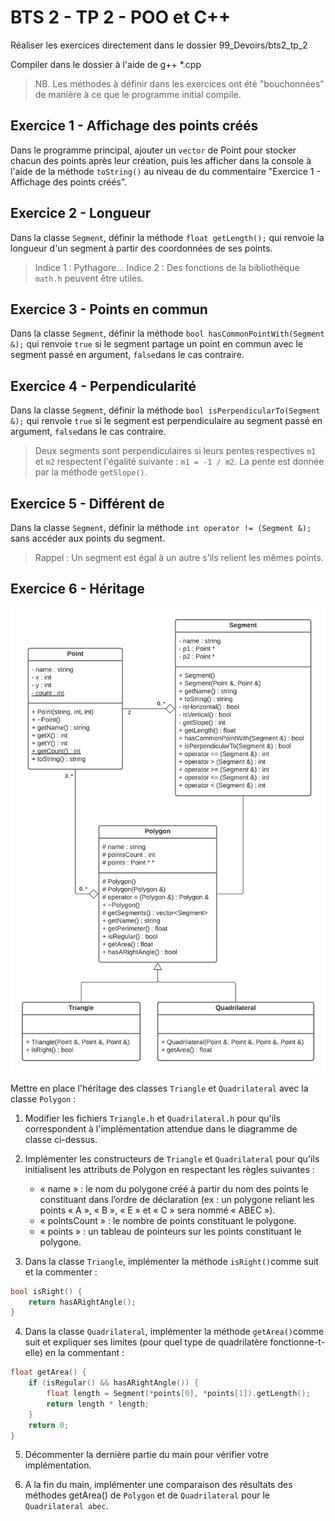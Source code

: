 # BTS 2 - TP 2 - POO et C++

Réaliser les exercices directement dans le dossier 99_Devoirs/bts2_tp_2

Compiler dans le dossier à l'aide de g++ *.cpp

>NB. Les méthodes à définir dans les exercices ont été "bouchonnées" de manière à ce que le programme initial compile.

## Exercice 1 - Affichage des points créés

Dans le programme principal, ajouter un ```vector``` de Point pour stocker chacun des points après leur création, puis les afficher dans la console à l'aide de la méthode ```toString()``` au niveau de du commentaire "Exercice 1 - Affichage des points créés".

## Exercice 2 - Longueur

Dans la classe ```Segment```, définir la méthode ```float getLength();``` qui renvoie la longueur d'un segment à partir des coordonnées de ses points.

> Indice 1 : Pythagore...
> Indice 2 : Des fonctions de la bibliothèque ```math.h``` peuvent être utiles.

## Exercice 3 - Points en commun

Dans la classe ```Segment```, définir la méthode ```bool hasCommonPointWith(Segment &);``` qui renvoie ```true``` si le segment partage un point en commun avec le segment passé en argument, ```false```dans le cas contraire.

## Exercice 4 - Perpendicularité

Dans la classe ```Segment```, définir la méthode ```bool isPerpendicularTo(Segment &);``` qui renvoie ```true``` si le segment est perpendiculaire au segment passé en argument, ```false```dans le cas contraire.

> Deux segments sont perpendiculaires si leurs pentes respectives ```m1``` et ```m2``` respectent l'égalité suivante : ```m1 = -1 / m2```. La pente est donnée par la méthode ```getSlope()```.

## Exercice 5 - Différent de

Dans la classe ```Segment```, définir la méthode ```int operator != (Segment &);``` sans accéder aux points du segment.

> Rappel : Un segment est égal à un autre s’ils relient les mêmes points.

## Exercice 6 - Héritage

![Diagramme de classe](bts2_tp2.png)

Mettre en place l'héritage des classes ```Triangle``` et ```Quadrilateral``` avec la classe ```Polygon``` :

1. Modifier les fichiers ```Triangle.h``` et ```Quadrilateral.h``` pour qu'ils correspondent à l'implémentation attendue dans le diagramme de classe ci-dessus.

2. Implémenter les constructeurs de ```Triangle``` et ```Quadrilateral``` pour qu'ils initialisent les attributs de Polygon en respectant les règles suivantes :
    + « name » : le nom du polygone créé à partir du nom des points le constituant dans l’ordre de déclaration (ex : un polygone reliant les points « A », « B », « E » et « C »  sera nommé « ABEC »).
    + « pointsCount » : le nombre de points constituant le polygone.
    + « points » : un tableau de pointeurs sur les points constituant le polygone.

3. Dans la classe ```Triangle```, implémenter la méthode ```isRight()```comme suit et la commenter :
```cpp
bool isRight() {
    return hasARightAngle();
}
```

4. Dans la classe ```Quadrilateral```, implémenter la méthode ```getArea()```comme suit et expliquer ses limites (pour quel type de quadrilatère fonctionne-t-elle) en la commentant :
```cpp
float getArea() {
    if (isRegular() && hasARightAngle()) {
        float length = Segment(*points[0], *points[1]).getLength();
        return length * length;
    }
    return 0;
}
```
       
5. Décommenter la dernière partie du main pour vérifier votre implémentation.

6. A la fin du main, implémenter une comparaison des résultats des méthodes getArea() de ```Polygon``` et de ```Quadrilateral``` pour le ```Quadrilateral abec```.